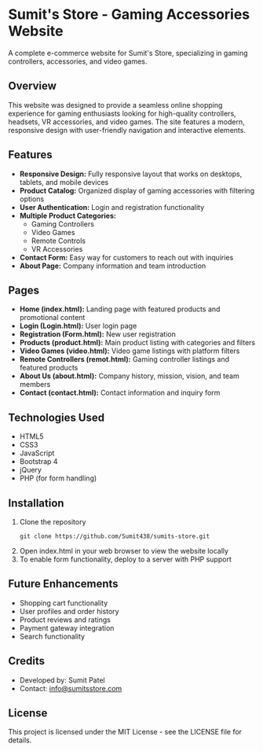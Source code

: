 # Sumit's Store - Gaming Accessories Website

A complete e-commerce website for Sumit's Store, specializing in gaming controllers, accessories, and video games.

## Overview

This website was designed to provide a seamless online shopping experience for gaming enthusiasts looking for high-quality controllers, headsets, VR accessories, and video games. The site features a modern, responsive design with user-friendly navigation and interactive elements.

## Features

- **Responsive Design:** Fully responsive layout that works on desktops, tablets, and mobile devices
- **Product Catalog:** Organized display of gaming accessories with filtering options
- **User Authentication:** Login and registration functionality
- **Multiple Product Categories:** 
  - Gaming Controllers
  - Video Games
  - Remote Controls
  - VR Accessories
- **Contact Form:** Easy way for customers to reach out with inquiries
- **About Page:** Company information and team introduction

## Pages

- **Home (index.html):** Landing page with featured products and promotional content
- **Login (Login.html):** User login page
- **Registration (Form.html):** New user registration
- **Products (product.html):** Main product listing with categories and filters
- **Video Games (video.html):** Video game listings with platform filters
- **Remote Controllers (remot.html):** Gaming controller listings and featured products
- **About Us (about.html):** Company history, mission, vision, and team members
- **Contact (contact.html):** Contact information and inquiry form

## Technologies Used

- HTML5
- CSS3
- JavaScript
- Bootstrap 4
- jQuery
- PHP (for form handling)

## Installation

1. Clone the repository
   ```
   git clone https://github.com/Sumit438/sumits-store.git
   ```
2. Open index.html in your web browser to view the website locally
3. To enable form functionality, deploy to a server with PHP support

## Future Enhancements

- Shopping cart functionality
- User profiles and order history
- Product reviews and ratings
- Payment gateway integration
- Search functionality

## Credits

- Developed by: Sumit Patel
- Contact: info@sumitsstore.com

## License

This project is licensed under the MIT License - see the LICENSE file for details. 
